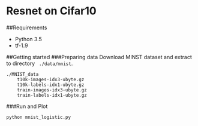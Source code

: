 # Resnet on Cifar10

##Requirements

* Python 3.5
* tf-1.9


##Getting started
###Preparing data
Download MINST dataset and extract to directory ``` ./data/mnist```.
```shell
./MNIST_data
    t10k-images-idx3-ubyte.gz
    t10k-labels-idx1-ubyte.gz
    train-images-idx3-ubyte.gz
    train-labels-idx1-ubyte.gz
```

###Run and Plot
```shell
python mnist_logistic.py  
```
